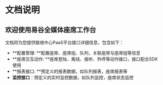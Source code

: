# 文档说明

## 欢迎使用易谷全媒体座席工作台

文档将为您提供联络中心PaaS平台接口详细信息，包含如下：

* **配置管理: **配置座席、座席组、队列，关联座席与座席组等信息
* **座席交互动作: **座席登陆、离线、接听、外呼等动作接口，接口配合SDK使用
* **报表接口: **预定义的报表数据，如队列报表，座席报表等
* **监控接口**：预定义的实时监控数据，如队列监控，座席状态监控

#### 




